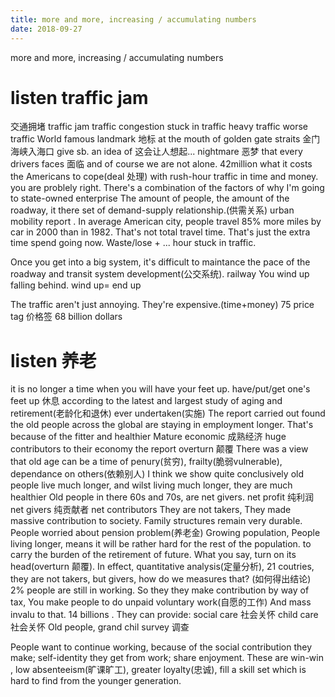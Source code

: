 ```yaml
---
title: more and more, increasing / accumulating numbers
date: 2018-09-27
---
```

more and more, increasing / accumulating numbers
# listen traffic jam
交通拥堵
    traffic jam
    traffic congestion
    stuck in traffic
    heavy traffic
    worse traffic
World famous landmark 地标
at the mouth of golden gate straits 金门海峡入海口
give sb. an idea of 这会让人想起...
nightmare 恶梦 that every drivers faces 面临
and of course we are not alone.
42million
what it costs the Americans to cope(deal 处理) with rush-hour traffic in time and money.
you are problely right.
There's a combination of the factors of why I'm going to state-owned enterprise
The amount of people, the amount of the roadway, it there set of  demand-supply relationship.(供需关系)
urban mobility report .
In average American city, people travel 85% more miles by car  in 2000 than in 1982.
That's not total travel time.
That's just the extra time spend going now.
Waste/lose + ... hour stuck in traffic.

Once you get into a big system, it's difficult to maintance the pace of the roadway and transit system development(公交系统). railway
You wind up falling behind. wind up= end up

The traffic aren't just annoying. They're expensive.(time+money)
75
price tag 价格签
68 billion dollars

# listen 养老
it is no longer a time when you will have your feet up.
    have/put/get one's feet up 休息
according to the latest and largest study of aging and retirement(老龄化和退休) ever undertaken(实施)
The report carried out found the old people across the global are staying in employment longer.
That's because of the fitter and healthier
Mature economic 成熟经济
huge contributors to their economy
the report overturn 颠覆
There was a view that old age can be a time of penury(贫穷), frailty(脆弱vulnerable), dependance on others(依赖别人)
I think we show quite conclusively old people live much longer, and wilst living much longer, they are much healthier
Old people in there 60s and 70s, are net givers. 
    net profit 纯利润
    net givers 纯贡献者
    net contributors
They are not takers, They made massive contribution to society.
Family structures remain very durable.
People worried about pension problem(养老金)
Growing population, People living longer, means it will be rather hard for the rest of the population. to carry the burden of the retirement of future.
What you say, turn on its head(overturn 颠覆). 
In effect, quantitative analysis(定量分析), 21 coutries, they are not takers, but givers, how do we measures that? (如何得出结论)
2% people are still in working. So they they make contribution by way of tax, You make people to do unpaid voluntary work(自愿的工作)
And mass invalu  to that. 14 billions . 
They can provide:
social care 社会关怀
child care 社会关怀
Old people, grand chil
survey 调查 

People want to continue working, because of the social contribution they make;
self-identity they get from work;  share enjoyment.
These are win-win , low absenteeism(旷课旷工), greater loyalty(忠诚), fill a skill set which is hard to find from the younger generation.
